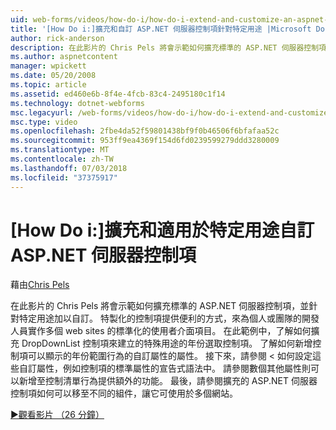 ```yaml
---
uid: web-forms/videos/how-do-i/how-do-i-extend-and-customize-an-aspnet-server-control-for-a-specific-purpose
title: '[How Do i:]擴充和自訂 ASP.NET 伺服器控制項針對特定用途 |Microsoft Docs'
author: rick-anderson
description: 在此影片的 Chris Pels 將會示範如何擴充標準的 ASP.NET 伺服器控制項，並針對特定用途加以自訂。 特製化的控制項提供 c...
ms.author: aspnetcontent
manager: wpickett
ms.date: 05/20/2008
ms.topic: article
ms.assetid: ed460e6b-8f4e-4fcb-83c4-2495180c1f14
ms.technology: dotnet-webforms
msc.legacyurl: /web-forms/videos/how-do-i/how-do-i-extend-and-customize-an-aspnet-server-control-for-a-specific-purpose
msc.type: video
ms.openlocfilehash: 2fbe4da52f59801438bf9f0b46506f6bfafaa52c
ms.sourcegitcommit: 953ff9ea4369f154d6fd0239599279ddd3280009
ms.translationtype: MT
ms.contentlocale: zh-TW
ms.lasthandoff: 07/03/2018
ms.locfileid: "37375917"
---
```

<a name="how-do-i-extend-and-customize-an-aspnet-server-control-for-a-specific-purpose"></a>[How Do i:]擴充和適用於特定用途自訂 ASP.NET 伺服器控制項
====================
藉由[Chris Pels](https://twitter.com/chrispels)

在此影片的 Chris Pels 將會示範如何擴充標準的 ASP.NET 伺服器控制項，並針對特定用途加以自訂。 特製化的控制項提供便利的方式，來為個人或團隊的開發人員實作多個 web sites 的標準化的使用者介面項目。 在此範例中，了解如何擴充 DropDownList 控制項來建立的特殊用途的年份選取控制項。 了解如何新增控制項可以顯示的年份範圍行為的自訂屬性的屬性。 接下來，請參閱 < 如何設定這些自訂屬性，例如控制項的標準屬性的宣告式語法中。 請參閱數個其他屬性則可以新增至控制清單行為提供額外的功能。 最後，請參閱擴充的 ASP.NET 伺服器控制項如何可以移至不同的組件，讓它可使用於多個網站。

[&#9654;觀看影片 （26 分鐘）](https://channel9.msdn.com/Blogs/ASP-NET-Site-Videos/how-do-i-extend-and-customize-an-aspnet-server-control-for-a-specific-purpose)
